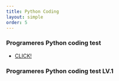 ```yaml
---
title: Python Coding  
layout: simple  
order: 5 
---
```


### Programeres Python coding test
- [CLICK!](https://github.com/Han-Daon/Programmers-PythonCoding/tree/b5622483ef5a3a8c2efed8d8ddfbcde679e6b1e7/%ED%94%84%EB%A1%9C%EA%B7%B8%EB%9E%98%EB%A8%B8%EC%8A%A4/unrated)

### Programeres Python coding test LV.1

